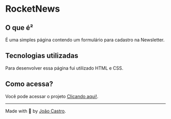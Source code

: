 # RocketNews

## O que é²

É uma simples página contendo um formulário para cadastro na Newsletter.

## Tecnologias utilizadas

Para desenvolver essa página fui utilizado HTML e CSS.

## Como acessa?

Você pode acessar o projeto [Clicando aqui!](https://joaofbcastro.github.io/RocketNews/).

---

Made with 💜 by [João Castro](https://github.com/joaofbcastro).